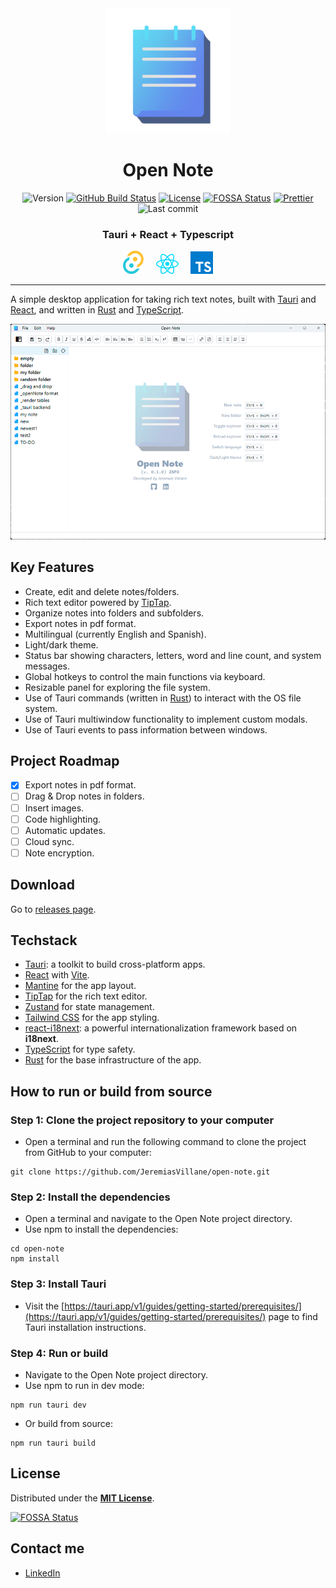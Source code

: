 <div align="center">
<img alt="Open Note" src="./public/open-note.png" width="200" />

# Open Note

![Version](https://img.shields.io/github/package-json/v/jeremiasvillane/open-note.svg)
<a href="https://github.com/jeremiasvillane/open-note/releases"><img src="https://github.com/jeremiasvillane/open-note/actions/workflows/release.yml/badge.svg" alt="GitHub Build Status" /></a>
[![License](https://badgen.net/github/license/jeremiasvillane/open-note)](https://github.com/jeremiasvillane/open-note/blob/main/LICENSE)
[![FOSSA Status](https://app.fossa.com/api/projects/git%2Bgithub.com%2FJeremiasVillane%2Fopen-note.svg?type=shield)](https://app.fossa.com/projects/git%2Bgithub.com%2FJeremiasVillane%2Fopen-note?ref=badge_shield)
[![Prettier](https://img.shields.io/badge/code_style-prettier-ff69b4.svg)](https://github.com/prettier/prettier)
![Last commit](https://badgen.net/github/last-commit/jeremiasvillane/open-note)

### Tauri + React + Typescript

<a href="https://tauri.app/" target="_blank" rel="noopener noreferrer"><img alt="Tauri" src="./public/tauri.svg" width="33" /></a>&nbsp; &nbsp; &nbsp;<a href="https://react.dev" target="_blank" rel="noopener noreferrer"><img alt="React" src="./public/react.svg" width="36" /></a>&nbsp; &nbsp; &nbsp;<a href="https://www.typescriptlang.org/" target="_blank" rel="noopener noreferrer"><img alt="TypeScript" src="./public/typescript.svg" width="36" /></a>

</div>

---

A simple desktop application for taking rich text notes, built with [Tauri](https://tauri.app/) and [React](https://react.dev/), and written in [Rust](https://www.rust-lang.org/) and [TypeScript](https://www.typescriptlang.org/).

<div align="center"><img src="./public/open-note-screens.gif" alt="Open Note screen capture" width="555" /></div>

## Key Features

- Create, edit and delete notes/folders.
- Rich text editor powered by [TipTap](https://tiptap.dev/).
- Organize notes into folders and subfolders.
- Export notes in pdf format.
- Multilingual (currently English and Spanish).
- Light/dark theme.
- Status bar showing characters, letters, word and line count, and system messages.
- Global hotkeys to control the main functions via keyboard.
- Resizable panel for exploring the file system.
- Use of Tauri commands (written in [Rust](https://www.rust-lang.org/)) to interact with the OS file system.
- Use of Tauri multiwindow functionality to implement custom modals.
- Use of Tauri events to pass information between windows.

## Project Roadmap

- [x] Export notes in pdf format.
- [ ] Drag & Drop notes in folders.
- [ ] Insert images.
- [ ] Code highlighting.
- [ ] Automatic updates.
- [ ] Cloud sync.
- [ ] Note encryption.

## Download

Go to [releases page](https://github.com/JeremiasVillane/open-note/releases).

## Techstack

- [Tauri](https://tauri.app/): a toolkit to build cross-platform apps.
- [React](https://react.dev/) with [Vite](https://github.com/vitejs/vite).
- [Mantine](https://mantine.dev/) for the app layout.
- [TipTap](https://tiptap.dev/) for the rich text editor.
- [Zustand](https://docs.pmnd.rs/zustand/getting-started/introduction) for state management.
- [Tailwind CSS](https://tailwindcss.com/) for the app styling.
- [react-i18next](https://react.i18next.com/): a powerful internationalization framework based on <strong>i18next</strong>.
- [TypeScript](https://www.typescriptlang.org/) for type safety.
- [Rust](https://www.rust-lang.org/) for the base infrastructure of the app.

## How to run or build from source

### Step 1: Clone the project repository to your computer

- Open a terminal and run the following command to clone the project from GitHub to your computer:

```
git clone https://github.com/JeremiasVillane/open-note.git
```

### Step 2: Install the dependencies

- Open a terminal and navigate to the Open Note project directory.
- Use npm to install the dependencies:

```
cd open-note
npm install
```

### Step 3: Install Tauri

- Visit the [https://tauri.app/v1/guides/getting-started/prerequisites/](https://tauri.app/v1/guides/getting-started/prerequisites/) page to find Tauri installation instructions.

### Step 4: Run or build

- Navigate to the Open Note project directory.
- Use npm to run in dev mode:

```
npm run tauri dev
```

- Or build from source:

```
npm run tauri build
```

## License

Distributed under the [**MIT License**](LICENSE).

[![FOSSA Status](https://app.fossa.com/api/projects/git%2Bgithub.com%2FJeremiasVillane%2Fopen-note.svg?type=large)](https://app.fossa.com/projects/git%2Bgithub.com%2FJeremiasVillane%2Fopen-note?ref=badge_large)

## Contact me

- [LinkedIn](https://snppr.vercel.app/2Vt7W2xMe)
